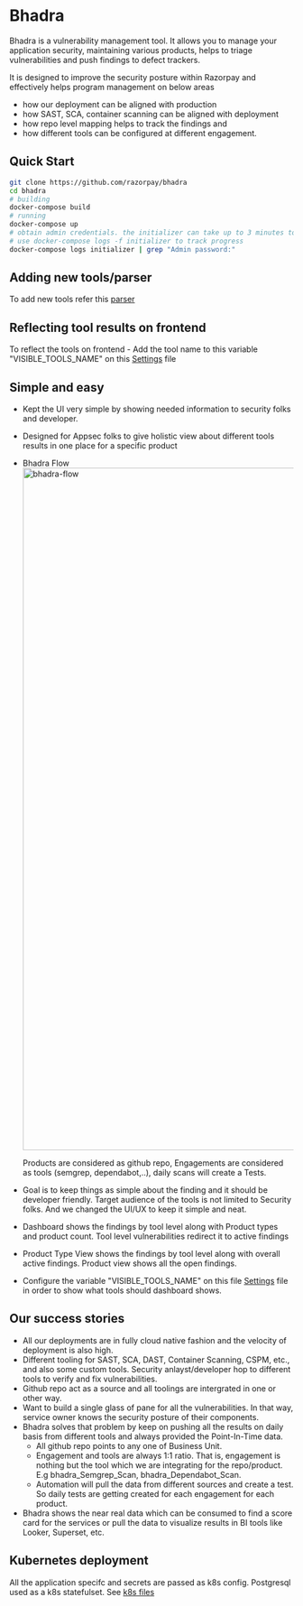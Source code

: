 # Bhadra

Bhadra is a vulnerability management tool. It allows you to manage your application security, maintaining various products, helps to triage vulnerabilities and push findings to defect trackers.

It is designed to improve the security posture within Razorpay and effectively helps program management on below areas
  - how our deployment can be aligned with production
  - how SAST, SCA, container scanning can be aligned with deployment
  - how repo level mapping helps to track the findings and 
  - how different tools can be configured at different engagement.

## Quick Start



```sh
git clone https://github.com/razorpay/bhadra
cd bhadra
# building
docker-compose build
# running
docker-compose up
# obtain admin credentials. the initializer can take up to 3 minutes to run
# use docker-compose logs -f initializer to track progress
docker-compose logs initializer | grep "Admin password:"
```

## Adding new tools/parser
To add new tools refer this [parser](dojo/tools)

## Reflecting tool results on frontend
To reflect the tools on frontend - Add the tool name to this variable "VISIBLE_TOOLS_NAME" on this [Settings](dojo/settings/settings.dist.py) file 

## Simple and easy

- Kept the UI very simple by showing needed information to security folks and developer.
- Designed for Appsec folks to give holistic view about different tools results in one place for a specific product
- Bhadra Flow
  <img width="1210" alt="bhadra-flow" src="https://github.com/razorpay/bhadra/assets/98045500/372a35fb-96b6-4252-a57b-3ce29ee820df">

  Products are considered as github repo, Engagements are considered as tools (semgrep, dependabot,..), daily scans will create a Tests.

- Goal is to keep things as simple about the finding and it should be developer friendly. Target audience of the tools is not 
limited to Security folks. And we changed the UI/UX to keep it simple and neat.
- Dashboard shows the findings by tool level along with Product types and product count. Tool level vulnerabilities redirect it to active findings
- Product Type View shows the findings by tool level along with overall active findings. Product view shows all the open findings.
- Configure the variable "VISIBLE_TOOLS_NAME" on this file [Settings](dojo/settings/settings.dist.py) file in order to show what tools should dashboard shows.

## Our success stories

- All our deployments are in fully cloud native fashion and the velocity of deployment is also high.
- Different tooling for SAST, SCA, DAST, Container Scanning, CSPM, etc., and also some custom tools. Security anlayst/developer hop to different tools to verify and fix vulnerabilities.
- Github repo act as a source and all toolings are intergrated in one or other way.
- Want to build a single glass of pane for all the vulnerabilities. In that way, service owner knows the security posture of their components.
- Bhadra solves that problem by keep on pushing all the results on daily basis from different tools and always provided the Point-In-Time data.
  - All github repo points to any one of Business Unit.
  - Engagement and tools are always 1:1 ratio. That is, engagement is nothing but the tool which we are integrating for the repo/product. E.g bhadra_Semgrep_Scan, bhadra_Dependabot_Scan.
  - Automation will pull the data from different sources and create a test. So daily tests are getting created for each engagement for each product.
- Bhadra shows the near real data which can be consumed to find a score card for the services or pull the data to visualize results in BI tools like Looker, Superset, etc.
## Kubernetes deployment

All the application specifc and secrets are passed as k8s config. Postgresql used as a k8s statefulset. See [k8s files](k8s)



